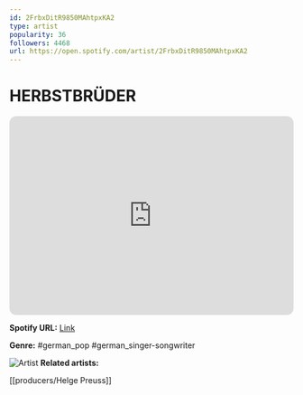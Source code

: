 ```yaml
---
id: 2FrbxDitR9850MAhtpxKA2
type: artist
popularity: 36
followers: 4468
url: https://open.spotify.com/artist/2FrbxDitR9850MAhtpxKA2
---
```

# HERBSTBRÜDER

<iframe style="border-radius:12px" src="https://open.spotify.com/embed/artist/2FrbxDitR9850MAhtpxKA2" width="100%" height="352" frameBorder="0" allowfullscreen="" allow="autoplay; clipboard-write; encrypted-media; fullscreen; picture-in-picture" loading="lazy"></iframe>

**Spotify URL:** [Link](https://open.spotify.com/artist/2FrbxDitR9850MAhtpxKA2)

**Genre:**  #german_pop #german_singer-songwriter

![Artist](https://i.scdn.co/image/ab6761610000e5eb901837bf4a7f4ff7eb1f8750)
**Related artists:**

[[producers/Helge Preuss]]
